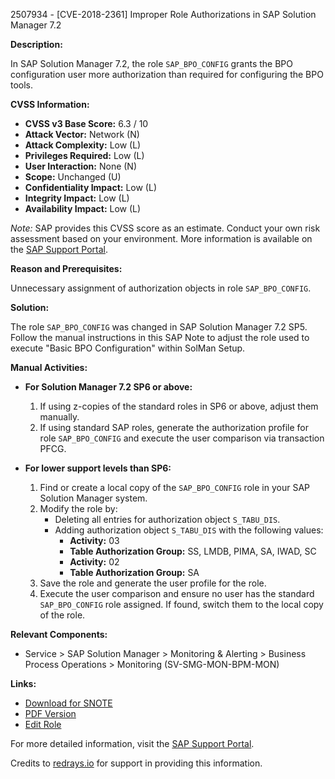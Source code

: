 2507934 - [CVE-2018-2361] Improper Role Authorizations in SAP Solution Manager 7.2

**Description:**

In SAP Solution Manager 7.2, the role `SAP_BPO_CONFIG` grants the BPO configuration user more authorization than required for configuring the BPO tools.

**CVSS Information:**

- **CVSS v3 Base Score:** 6.3 / 10
- **Attack Vector:** Network (N)
- **Attack Complexity:** Low (L)
- **Privileges Required:** Low (L)
- **User Interaction:** None (N)
- **Scope:** Unchanged (U)
- **Confidentiality Impact:** Low (L)
- **Integrity Impact:** Low (L)
- **Availability Impact:** Low (L)

*Note:* SAP provides this CVSS score as an estimate. Conduct your own risk assessment based on your environment. More information is available on the [SAP Support Portal](https://me.sap.com/support/securitynotes).

**Reason and Prerequisites:**

Unnecessary assignment of authorization objects in role `SAP_BPO_CONFIG`.

**Solution:**

The role `SAP_BPO_CONFIG` was changed in SAP Solution Manager 7.2 SP5. Follow the manual instructions in this SAP Note to adjust the role used to execute "Basic BPO Configuration" within SolMan Setup.

**Manual Activities:**

- **For Solution Manager 7.2 SP6 or above:**
  1. If using z-copies of the standard roles in SP6 or above, adjust them manually.
  2. If using standard SAP roles, generate the authorization profile for role `SAP_BPO_CONFIG` and execute the user comparison via transaction PFCG.

- **For lower support levels than SP6:**
  1. Find or create a local copy of the `SAP_BPO_CONFIG` role in your SAP Solution Manager system.
  2. Modify the role by:
     - Deleting all entries for authorization object `S_TABU_DIS`.
     - Adding authorization object `S_TABU_DIS` with the following values:
       - **Activity:** 03
       - **Table Authorization Group:** SS, LMDB, PIMA, SA, IWAD, SC
       - **Activity:** 02
       - **Table Authorization Group:** SA
  3. Save the role and generate the user profile for the role.
  4. Execute the user comparison and ensure no user has the standard `SAP_BPO_CONFIG` role assigned. If found, switch them to the local copy of the role.

**Relevant Components:**

- Service > SAP Solution Manager > Monitoring & Alerting > Business Process Operations > Monitoring (SV-SMG-MON-BPM-MON)

**Links:**

- [Download for SNOTE](https://notesdownloads.sap.com/note/0040000000036152018)
- [PDF Version](https://userapps.support.sap.com/sap/support/sfm/notes/print/0002507934?language=en-US&token=F00B7261F127B83646FA5BA70ED423C2)
- [Edit Role](https://me.sap.com/sap/support/notes/edit/0002507934)

For more detailed information, visit the [SAP Support Portal](https://me.sap.com/notes/0002507934).

Credits to [redrays.io](https://redrays.io) for support in providing this information.